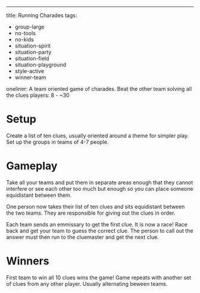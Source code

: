 ---
title: Running Charades
tags:
  - group-large
  - no-tools
  - no-kids
  - situation-spirit
  - situation-party
  - situation-field
  - situation-playground
  - style-active
  - winner-team

oneliner: A team oriented game of charades. Beat the other team solving all the clues
players: 8 - ~30


# Setup
Create a list of ten clues, usually oriented around a theme for simpler play. Set up the groups in teams of 4-7 people.

# Gameplay
Take all your teams and put them in separate areas enough that they cannot interfere or see each other too much but enough so you can place someone equidistant between them.

One person now takes their list of ten clues and sits equidistant between the two teams. They are responsible for giving out the clues in order.

Each team sends an emmissary to get the first clue. It is now a race! Race back and get your team to guess the correct clue. The person to call out the answer must then run to the cluemaster and get the next clue.

# Winners
First team to win all 10 clues wins the game! Game repeats with another set of clues from any other player. Usually alternating beween teams.
